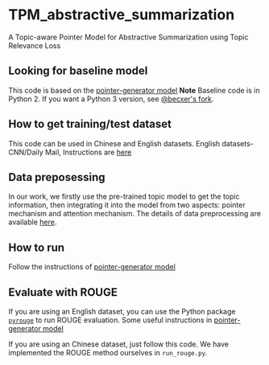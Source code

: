 # TPM_abstractive_summarization
A Topic-aware Pointer Model for Abstractive Summarization using Topic Relevance Loss

## Looking for baseline model
This code is based on the [pointer-generator model](https://github.com/abisee/pointer-generator) 
**Note** Baseline code is in Python 2. If you want a Python 3 version, see [@becxer's fork](https://github.com/becxer/pointer-generator/).

## How to get training/test dataset
This code can be used in Chinese and English datasets. 
English datasets-CNN/Daily Mail, Instructions are [here](https://github.com/abisee/cnn-dailymail)

## Data preposessing
In our work, we firstly use the pre-trained topic model to get the topic information, then integrating it into the model from two aspects: pointer mechanism and attention mechanism. 
The details of data preprocessing are available [here](https://github.com/BeckyWang/data_preprocessing_for_TPM).

## How to run
Follow the instructions of [pointer-generator model](https://github.com/abisee/pointer-generator) 

## Evaluate with ROUGE
If you are using an English dataset, you can use the Python package [`pyrouge`](https://pypi.python.org/pypi/pyrouge) to run ROUGE evaluation. Some useful instructions in [pointer-generator model](https://github.com/abisee/pointer-generator)

If you are using an Chinese dataset, just follow this code. We have implemented the ROUGE method ourselves in `run_rouge.py`.